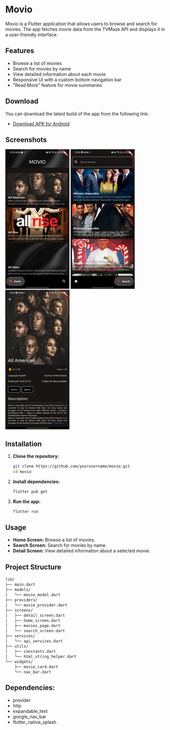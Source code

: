 # Movio

Movio is a Flutter application that allows users to browse and search for movies. The app fetches movie data from the TVMaze API and displays it in a user-friendly interface.

## Features

- Browse a list of movies
- Search for movies by name
- View detailed information about each movie
- Responsive UI with a custom bottom navigation bar
- "Read More" feature for movie summaries

## Download

You can download the latest build of the app from the following link:

- [Download APK for Android](/assets/app-release.apk)


## Screenshots


<img src="assets/screenshots/homescreen.jpeg" width="200"> <img src="assets/screenshots/searchscreen.jpeg" width="200"> <img src="assets/screenshots/detailscreen.jpeg" width="200">

## Installation

1. **Clone the repository:**

    ```sh
    git clone https://github.com/yourusername/movio.git
    cd movio
    ```

2. **Install dependencies:**

    ```sh
    flutter pub get
    ```

3. **Run the app:**

    ```sh
    flutter run
    ```

## Usage

- **Home Screen:** Browse a list of movies.
- **Search Screen:** Search for movies by name.
- **Detail Screen:** View detailed information about a selected movie.

## Project Structure

```plaintext
lib/
├── main.dart
├── models/
│   └── movie_model.dart
├── providers/
│   └── movie_provider.dart
├── screens/
│   ├── detail_screen.dart
│   ├── home_screen.dart
│   ├── movies_page.dart
│   └── search_screen.dart
├── services/
│   └── api_services.dart
├── utils/
│   ├── constants.dart
│   └── html_string_helper.dart
└── widgets/
    ├── movie_card.dart
    └── nav_bar.dart
```

## Dependencies:
- provider
- http
- expandable_text
- google_nav_bar
- flutter_native_splash
